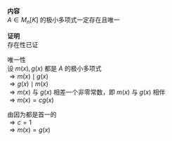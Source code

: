 **内容**  
 $A\in M_n[K]$ 的极小多项式一定存在且唯一  
  
**证明**  
存在性已证  
  
唯一性  
设 $m(x),g(x)$ 都是 $A$ 的极小多项式  
 $\Rightarrow m(x)\mid g(x)$  
 $\Rightarrow g(x)\mid m(x)$  
 $\Rightarrow m(x)$ 与 $g(x)$ 相差一个非零常数，即 $m(x)$ 与 $g(x)$ 相伴  
 $\Rightarrow m(x)=c g(x)$  
  
由因为都是首一的  
 $\Rightarrow c=1$  
 $\Rightarrow m(x)=g(x)$  
